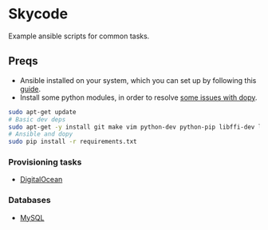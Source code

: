 # Skycode

Example ansible scripts for common tasks.

## Preqs

* Ansible installed on your system, which you can set up by following this [guide](https://github.com/CSC-510/Course/blob/master/Materials/CM.md#configuration-with-ansible).
* Install some python modules, in order to resolve [some issues with dopy](https://github.com/ansible/ansible-modules-core/issues/2509).

```bash
sudo apt-get update
# Basic dev deps
sudo apt-get -y install git make vim python-dev python-pip libffi-dev libssl-dev libxml2-dev libxslt1-dev libjpeg8-dev zlib1g-dev
# Ansible and dopy
sudo pip install -r requirements.txt
```

### Provisioning tasks

* [DigitalOcean](providers/do/README.md)

### Databases

* [MySQL](db/mysql/README.md)
